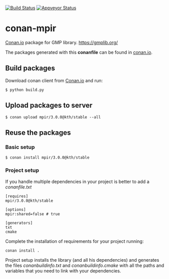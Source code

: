 [![Build Status](https://travis-ci.org/k-nuth/conan-mpir.svg?branch=master)](https://travis-ci.org/k-nuth/conan-mpir) [![Appveyor Status](https://ci.appveyor.com/api/projects/status/github/k-nuth/conan-mpir?branch=master&svg=true)](https://ci.appveyor.com/project/k-nuth/conan-mpir?branch=master)

# conan-mpir

[Conan.io](https://conan.io) package for GMP library. https://gmplib.org/

The packages generated with this **conanfile** can be found in [conan.io](https://conan.io/source/gmp/3.0.0/k-nuth/k-nuth).

## Build packages

Download conan client from [Conan.io](https://conan.io) and run:

    $ python build.py
    
## Upload packages to server

    $ conan upload mpir/3.0.0@kth/stable --all
    
## Reuse the packages

### Basic setup

    $ conan install mpir/3.0.0@kth/stable
    
### Project setup

If you handle multiple dependencies in your project is better to add a *conanfile.txt*
    
    [requires]
    mpir/3.0.0@kth/stable

    [options]
    mpir:shared=false # true
    
    [generators]
    txt
    cmake

Complete the installation of requirements for your project running:</small></span>

    conan install . 

Project setup installs the library (and all his dependencies) and generates the files *conanbuildinfo.txt* and *conanbuildinfo.cmake* with all the paths and variables that you need to link with your dependencies.
